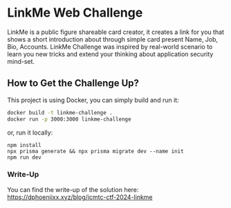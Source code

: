 # LinkMe Web Challenge
LinkMe is a public figure shareable card creator, it creates a link for you that shows a short introduction about through simple card present Name, Job, Bio, Accounts. LinkMe Challenge was inspired by real-world scenario to learn you new tricks and extend your thinking about application security mind-set. 

## How to Get the Challenge Up?

This project is using Docker, you can simply build and run it:
```bash
docker build -t linkme-challenge .
docker run -p 3000:3000 linkme-challenge
```

or, run it locally:
```
npm install
npx prisma generate && npx prisma migrate dev --name init
npm run dev
```

### Write-Up

You can find the write-up of the solution here: https://dphoeniixx.xyz/blog/icmtc-ctf-2024-linkme